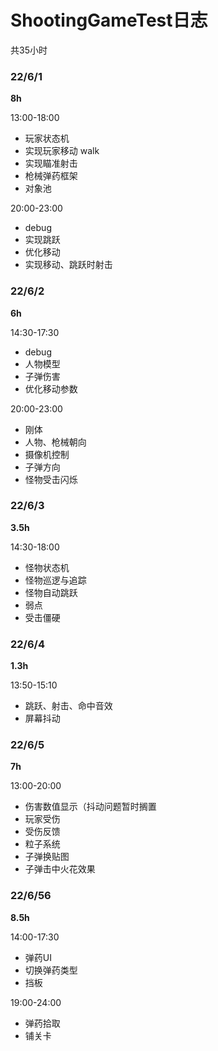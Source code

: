 # ShootingGameTest日志
共35小时

### 22/6/1 

**8h**

13:00-18:00

- 玩家状态机
- 实现玩家移动 walk
- 实现瞄准射击
- 枪械弹药框架
- 对象池

20:00-23:00

- debug
- 实现跳跃
- 优化移动
- 实现移动、跳跃时射击

### 22/6/2

**6h**

14:30-17:30

- debug
- 人物模型
- 子弹伤害
- 优化移动参数

20:00-23:00

- 刚体
- 人物、枪械朝向
- 摄像机控制
- 子弹方向
- 怪物受击闪烁

### 22/6/3

**3.5h**

14:30-18:00

- 怪物状态机
- 怪物巡逻与追踪
- 怪物自动跳跃
- 弱点
- 受击僵硬

### 22/6/4

**1.3h**

13:50-15:10

- 跳跃、射击、命中音效
- 屏幕抖动

### 22/6/5

**7h**

13:00-20:00

- 伤害数值显示（抖动问题暂时搁置
- 玩家受伤
- 受伤反馈
- 粒子系统
- 子弹换贴图
- 子弹击中火花效果

### 22/6/56

**8.5h**

14:00-17:30

- 弹药UI
- 切换弹药类型
- 挡板

19:00-24:00 

- 弹药拾取
- 铺关卡
